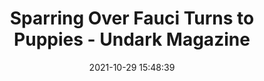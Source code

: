 ---
"title": "Sparring Over Fauci Turns to Puppies - Undark Magazine"
"date": "2021-10-29 15:48:39"
"feed_name": "GOOGLENEWSMINING"
"feed_website": "https://news.google.com/search?q=mining%2Bincident&hl=en-US&gl=US&ceid=US:en"
"feed_rss": "https://news.google.com/rss/search?q=mining%2Bincident&hl=en-US&gl=US&ceid=US:en"
"link": "https://undark.org/2021/10/29/abstracts-fauci-beagle-puppy-research/"
"source": "{'href': 'https://undark.org', 'title': 'Undark Magazine'}"
"file": "_posts/2021-1-1-7e86ccf4a5e4f402ebc9516e103aac3d5c3dd46b.md"
"accident": "0"
"drilling": "0"
"dead": "0"
"injured": "0"
"arrested": "0"
"place": "unknown place"
"where": "unknown site"
"causes": "unknown"
"place_uri": "unknown place"
---
